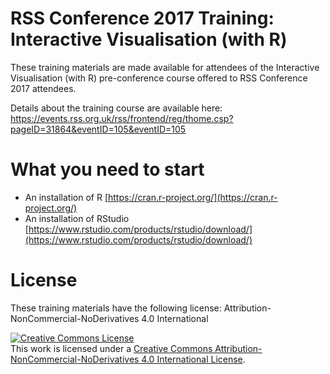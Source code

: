 # RSS Conference 2017 Training: Interactive Visualisation (with R)

These training materials are made available for attendees of the Interactive Visualisation (with R) pre-conference course offered to RSS Conference 2017 attendees.

Details about the training course are available here: https://events.rss.org.uk/rss/frontend/reg/thome.csp?pageID=31864&eventID=105&eventID=105

# What you need to start

- An installation of R [https://cran.r-project.org/](https://cran.r-project.org/)
- An installation of RStudio [https://www.rstudio.com/products/rstudio/download/](https://www.rstudio.com/products/rstudio/download/)

# License

These training materials have the following license: Attribution-NonCommercial-NoDerivatives 4.0 International

<a rel="license" href="http://creativecommons.org/licenses/by-nc-nd/4.0/"><img alt="Creative Commons License" style="border-width:0" src="https://i.creativecommons.org/l/by-nc-nd/4.0/88x31.png" /></a><br />This work is licensed under a <a rel="license" href="http://creativecommons.org/licenses/by-nc-nd/4.0/">Creative Commons Attribution-NonCommercial-NoDerivatives 4.0 International License</a>.